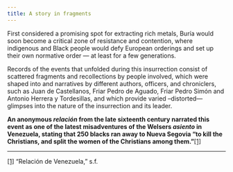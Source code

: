 ```yaml
---
title: A story in fragments
---
```


First considered a promising spot for extracting rich metals, Buría would soon become a critical zone of resistance and contention, where indigenous and Black people would defy European orderings and set up their own normative order — at least for a few generations. 

Records of the events that unfolded during this insurrection consist of scattered fragments and recollections by people involved, which were shaped into and narratives by different authors, officers, and chroniclers, such as Juan de Castellanos, Friar Pedro de Aguado, Friar Pedro Simón and Antonio Herrera y Tordesillas, and which provide varied –distorted— glimpses into the nature of the insurrection and its leader.

**An anonymous *relación* from the late sixteenth century narrated this event as one of the latest misadventures of the Welsers *asiento* in Venezuela, stating that 250 blacks ran away to Nueva Segovia “to kill the Christians, and split the women of the Christians among them.”**[[1]](#_ftn1)

---

[[1]](#_ftnref1) “Relación de Venezuela,” s.f.

